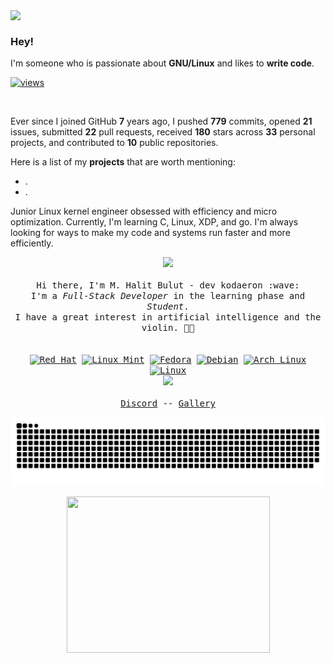 <img align="left" src="https://github.com/kodaeron/kodaeron/blob/main/kodaeron_small_gif.gif">
<br>

### Hey!

I'm someone who is passionate about **GNU/Linux** and likes to **write code**.

[![views](https://komarev.com/ghpvc/?username=kodaeron&style=flat&color=313131&label=views)](https://github.com/kodaeron)

<br>

Ever since I joined GitHub **7** years ago, I pushed **779** commits, opened **21** issues, submitted **22** pull requests, received **180** stars across **33** personal projects, and contributed to **10** public repositories.

Here is a list of my **projects** that are worth mentioning:

- .
- .

Junior Linux kernel engineer obsessed with efficiency and micro optimization. Currently, I'm learning C, Linux, XDP, and go. I'm always looking for ways to make my code and systems run faster and more efficiently.

<p align="center">
  <img src="https://user-images.githubusercontent.com/5679180/79618120-0daffb80-80be-11ea-819e-d2b0fa904d07.gif" width="27px">
  <br><br>
  <samp>
    Hi there, I'm M. Halit Bulut - dev kodaeron :wave:<br>
    I'm a <em>Full-Stack Developer</em> in the learning phase and <em>Student</em>.<br>
    I have a great interest in artificial intelligence and the violin. 🎻🎵<br>
    <br><br>
            <a href="https://www.redhat.com"><img alt="Red Hat" src="https://img.shields.io/badge/Red%20Hat-B8001F?style=flat&logo=redhat&logoColor=white"></img></a>
        <a href="https://linuxmint.com"><img alt="Linux Mint" src="https://img.shields.io/badge/Linux%20Mint-92B662?style=flat&logo=linuxmint&logoColor=white"></img></a>
    <a href="https://getfedora.org"><img alt="Fedora" src="https://img.shields.io/badge/Fedora-294172?style=flat&logo=fedora&logoColor=white"></img></a>
<a href="https://debian.org"><img alt="Debian" src="https://img.shields.io/badge/Debian-d70a53?style=flat&logo=debian&logoColor=white"></img></a>
    <a href="https://archlinux.org"><img alt="Arch Linux" src="https://img.shields.io/badge/Arch_Linux-1793D1?style=flat&logo=arch-linux&logoColor=white"></img></a>
    <a href="https://kernel.org"><img alt="Linux" src="https://img.shields.io/badge/Linux-FCC624?style=flat&logo=linux&logoColor=black"></img></a>
    <br><img src="https://komarev.com/ghpvc/?username=mbhalit">
    <br><br> <a href="https://discordapp.com/users/669548362512465944">Discord</a>
    -- <a href="https://vsco.co/halitmb/gallery">Gallery</a>
  </samp>
</p>

![Snake animation Contribution Graph](https://raw.githubusercontent.com/platane/snk/output/github-contribution-grid-snake-dark.svg)

<p align="center">
<img height=250 width=325 src="https://github-readme-stats.vercel.app/api/top-langs/?username=kodaeron&langs_count=9&layout=compact&theme=dark"></img>
</p>
